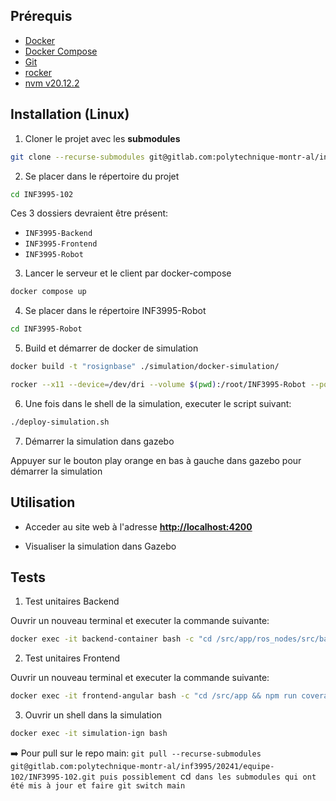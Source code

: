 ## Prérequis
- [Docker](https://docs.docker.com/get-docker/)
- [Docker Compose](https://docs.docker.com/compose/install/)
- [Git](https://git-scm.com/book/en/v2/Getting-Started-Installing-Git)
- [rocker](https://github.com/osrf/rocker)
- [nvm v20.12.2](https://nodejs.org/en/blog/release/v20.12.2)

## Installation (Linux)

1. Cloner le projet avec les **submodules**
```bash
git clone --recurse-submodules git@gitlab.com:polytechnique-montr-al/inf3995/20241/equipe-102/INF3995-102.git
```

2. Se placer dans le répertoire du projet
```bash
cd INF3995-102
```
Ces 3 dossiers devraient être présent:
- `INF3995-Backend`
- `INF3995-Frontend`
- `INF3995-Robot`


3. Lancer le serveur et le client par docker-compose
```bash
docker compose up
```

4. Se placer dans le répertoire INF3995-Robot
```bash
cd INF3995-Robot
```

5. Build et démarrer de docker de simulation
```bash
docker build -t "rosignbase" ./simulation/docker-simulation/
```

```bash
rocker --x11 --device=/dev/dri --volume $(pwd):/root/INF3995-Robot --port 22900:22900 --port 22901:22901 --port 22902:22902 --port 22910-22921:22910-22921 --image-name=rosign --name=simulation-ign rosignbase 
```

6. Une fois dans le shell de la simulation, executer le script suivant:
```bash
./deploy-simulation.sh
```

7. Démarrer la simulation dans gazebo

Appuyer sur le bouton play orange en bas à gauche dans gazebo pour démarrer la simulation


## Utilisation

- Acceder au site web à l'adresse **[http://localhost:4200](http://localhost:4200)**

- Visualiser la simulation dans Gazebo

## Tests
1. Test unitaires Backend

Ouvrir un nouveau terminal et executer la commande suivante:

```bash
docker exec -it backend-container bash -c "cd /src/app/ros_nodes/src/backend_server && pytest --ignore=./test --cov-report term-missing --cov=backend_server backend_server/"
```

2. Test unitaires Frontend

Ouvrir un nouveau terminal et executer la commande suivante:

```bash
docker exec -it frontend-angular bash -c "cd /src/app && npm run coverage-gitlab"
```



3. Ouvrir un shell dans la simulation

```bash
docker exec -it simulation-ign bash 
```


➡️ Pour pull sur le repo main: `git pull --recurse-submodules git@gitlab.com:polytechnique-montr-al/inf3995/20241/equipe-102/INF3995-102.git puis possiblement `cd` dans les submodules qui ont été mis à jour et faire git switch main`